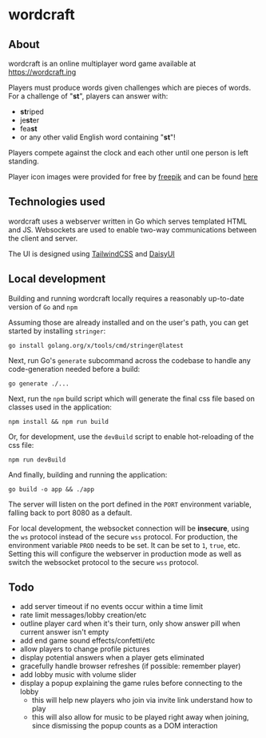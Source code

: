 # wordcraft

## About
wordcraft is an online multiplayer word game available at https://wordcraft.ing

Players must produce words given challenges which are pieces of words. For a challenge of "**st**", players can answer with:
- **st**riped
- je**st**er
- fea**st**
- or any other valid English word containing "**st**"!

Players compete against the clock and each other until one person is left standing.

Player icon images were provided for free by [freepik](https://freepik.com) and can be found [here](https://www.freepik.com/free-vector/cute-animal-icons-collection_1121413.htm)

## Technologies used
wordcraft uses a webserver written in Go which serves templated HTML and JS. Websockets are used to enable two-way communications between the client and server.

The UI is designed using [TailwindCSS](https://tailwindcss.com/) and [DaisyUI](https://daisyui.com/)

## Local development
Building and running wordcraft locally requires a reasonably up-to-date version of `Go` and `npm`

Assuming those are already installed and on the user's path, you can get started by installing `stringer`:

`go install golang.org/x/tools/cmd/stringer@latest`

Next, run Go's `generate` subcommand across the codebase to handle any code-generation needed before a build:

`go generate ./...`

Next, run the `npm` build script which will generate the final css file based on classes used in the application:

`npm install && npm run build`

Or, for development, use the `devBuild` script to enable hot-reloading of the css file:

`npm run devBuild`

And finally, building and running the application:

`go build -o app && ./app`

The server will listen on the port defined in the `PORT` environment variable, falling back to port 8080 as a default.

For local development, the websocket connection will be **insecure**, using the `ws` protocol instead of the secure `wss` protocol.
For production, the environment variable `PROD` needs to be set. It can be set to `1`, `true`, etc. Setting this will configure the webserver in production mode as well as switch the websocket protocol to the secure `wss` protocol.



## Todo
- add server timeout if no events occur within a time limit
- rate limit messages/lobby creation/etc
- outline player card when it's their turn, only show answer pill when current answer isn't empty
- add end game sound effects/confetti/etc
- allow players to change profile pictures
- display potential answers when a player gets eliminated
- gracefully handle browser refreshes (if possible: remember player)
- add lobby music with volume slider
- display a popup explaining the game rules before connecting to the lobby 
  - this will help new players who join via invite link understand how to play
  - this will also allow for music to be played right away when joining, since dismissing the popup counts as a DOM interaction